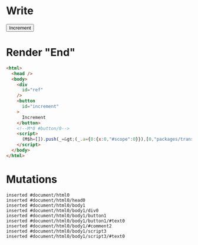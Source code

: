 # Write
  <div id=ref></div><button id=increment>Increment</button><!M*0 #button/0><script>(M$h=[]).push(_=>(_.a={0:{x:0,"#scope":0}}),[0,"packages/translator-tags/src/__tests__/fixtures/lifecycle-tag/template.marko_0_x",])</script>


# Render "End"
```html
<html>
  <head />
  <body>
    <div
      id="ref"
    />
    <button
      id="increment"
    >
      Increment
    </button>
    <!--M*0 #button/0-->
    <script>
      (M$h=[]).push(_=&gt;(_.a={0:{x:0,"#scope":0}}),[0,"packages/translator-tags/src/__tests__/fixtures/lifecycle-tag/template.marko_0_x",])
    </script>
  </body>
</html>
```

# Mutations
```
inserted #document/html0
inserted #document/html0/head0
inserted #document/html0/body1
inserted #document/html0/body1/div0
inserted #document/html0/body1/button1
inserted #document/html0/body1/button1/#text0
inserted #document/html0/body1/#comment2
inserted #document/html0/body1/script3
inserted #document/html0/body1/script3/#text0
```